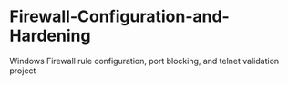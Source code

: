 # Firewall-Configuration-and-Hardening
Windows Firewall rule configuration, port blocking, and telnet validation project
